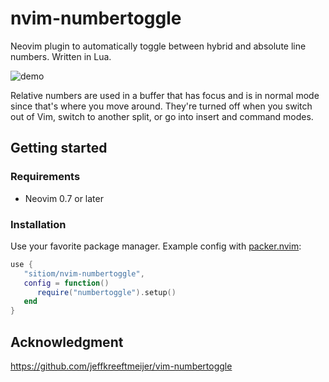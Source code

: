 # nvim-numbertoggle

Neovim plugin to automatically toggle between hybrid and absolute line numbers. Written in Lua.

![demo](https://user-images.githubusercontent.com/56180050/177167997-652a43b1-c94a-4b73-94d6-e4b85fbd4606.gif)

Relative numbers are used in a buffer that has focus and is in normal mode since that's where you move around. They're turned off when you switch out of Vim, switch to another split, or go into insert and command modes.

## Getting started

### Requirements

- Neovim 0.7 or later

### Installation

Use your favorite package manager. Example config with [packer.nvim](https://github.com/wbthomason/packer.nvim):

```lua
use {
   "sitiom/nvim-numbertoggle",
   config = function()
      require("numbertoggle").setup()
   end
}
```

## Acknowledgment

https://github.com/jeffkreeftmeijer/vim-numbertoggle
